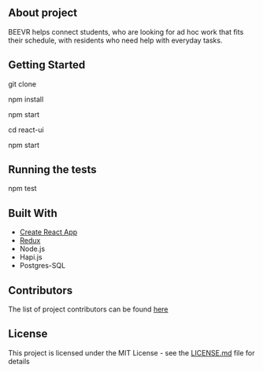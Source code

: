## About project

BEEVR helps connect students, who are looking for ad hoc work that fits their schedule, with residents who need help with everyday tasks.

## Getting Started

git clone

npm install

npm start

cd react-ui

npm start


## Running the tests

npm test


## Built With

* [Create React App](https://github.com/facebookincubator/create-react-app)
* [Redux](http://redux.js.org/)
* Node.js
* Hapi.js
* Postgres-SQL


## Contributors

The list of project contributors can be found [here](https://github.com/majakudlicka/beevr/graphs/contributors)

## License

 This project is licensed under the MIT License - see the [LICENSE.md](LICENSE.md) file for details
